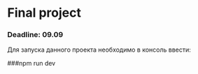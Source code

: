 # Final project
### Deadline: 09.09

Для запуска данного проекта необходимо в консоль ввести:

###npm run dev
